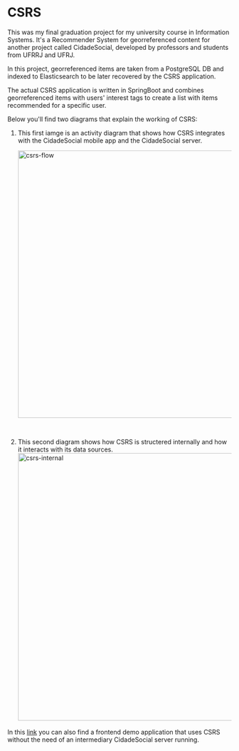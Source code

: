 # CSRS
This was my final graduation project for my university course in Information Systems. It's a Recommender System for georreferenced content for another project called CidadeSocial, developed by professors and students from UFRRJ and UFRJ.  
  
In this project, georreferenced items are taken from a PostgreSQL DB and indexed to Elasticsearch to be later recovered by the CSRS application.  
  
The actual CSRS application is written in SpringBoot and combines georreferenced items with users' interest tags to create a list with items recommended for a specific user.

Below you'll find two diagrams that explain the working of CSRS:
1. This first iamge is an activity diagram that shows how CSRS integrates with the CidadeSocial mobile app and the CidadeSocial server.

    <img src="https://github.com/nicolastmaia/csrs/assets/45211638/15bc14de-0c85-499c-8a09-f860ee9eece6" alt="csrs-flow" width="600"/>

&nbsp;  
  
2. This second diagram shows how CSRS is structered internally and how it interacts with its data sources.
    <img src="https://github.com/nicolastmaia/csrs/assets/45211638/bdd54ef2-536d-460c-997a-aebc3ad0577f" alt="csrs-internal" width="600"/>  
  
In this [link](https://github.com/nicolastmaia/csrs-map-demo) you can also find a frontend demo application that uses CSRS without the need of an intermediary CidadeSocial server running.
